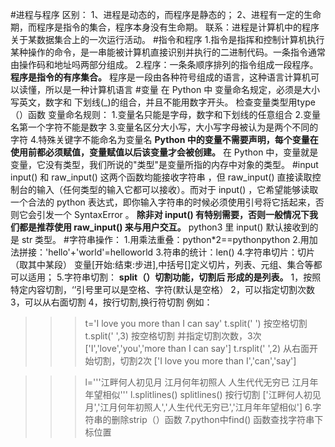 #进程与程序
区别：
1、进程是动态的，而程序是静态的；
2、进程有一定的生命期，而程序是指令的集合，程序本身没有生命期。
联系：进程是计算机中的程序关于某数据集合上的一次运行活动。
#指令和程序
1.指令是指挥和控制计算机执行某种操作的命令，是一串能被计算机直接识别并执行的二进制代码。一条指令通常由操作码和地址吗两部分组成。
2.程序：一条条顺序排列的指令组成一段程序。**程序是指令的有序集合。** 程序是一段由各种符号组成的语言，这种语言计算机可以读懂，所以是一种计算机语言
#变量
在 Python 中 变量命名规定，必须是大小写英文，数字和 下划线(_)的组合，并且不能用数字开头。
检查变量类型用type（）函数
变量命名规则：
1.变量名只能是字母，数字和下划线的任意组合
2.变量名第一个字符不能是数字
3.变量名区分大小写，大小写字母被认为是两个不同的字符
4.特殊关键字不能命名为变量名
**Python 中的变量不需要声明，每个变量在使用前都必须赋值，变量赋值以后该变量才会被创建。** 在 Python 中，变量就是变量，它没有类型，我们所说的"类型"是变量所指的内存中对象的类型。
#input
input() 和 raw_input() 这两个函数均能接收字符串 ，但 raw_input() 直接读取控制台的输入（任何类型的输入它都可以接收）。而对于 input() ，它希望能够读取一个合法的 python 表达式，即你输入字符串的时候必须使用引号将它括起来，否则它会引发一个 SyntaxError 。
**除非对 input() 有特别需要，否则一般情况下我们都是推荐使用 raw_input() 来与用户交互。**
python3 里 input() 默认接收到的是 str 类型。
#字符串操作：
1.用乘法重叠：python*2==pythonpython
2.用加法拼接：'hello'+'world'=helloworld
3.符串的统计：len()
4.字符串切片：切片（取其中某段） 变量[开始:结束:步进],中括号[]定义切片，列表、元组、集合等都可以适用；
5.字符串切割：
**split（）切割功能，切割后 形成的是列表。**
1，按照特定内容切割，‘’引号里可以是空格、字符(默认是空格）
2，可以指定切割次数
3，可以从右面切割
4，按行切割,换行符切割
例如：
>>>t='I love you more than I can say'
>>>t.split(' ')                                              按空格切割
>>>t.split(' ',3)                                    按空格切割 并指定切割次数，3次
['I','love','you','more than I can say']
>>>t.rsplit(' ',2)                                   从右面开始切割，切割2次
['I love you more than I','can','say']

>>>l='''江畔何人初见月
        江月何年初照人
        人生代代无穷已
        江月年年望相似'''
>>>l.splitlines()                                     splitlines()  按行切割
['江畔何人初见月','江月何年初照人','人生代代无穷已','江月年年望相似']
6.字符串的删除strip（）函数
7.python中find() 函数查找字符串下标位置
